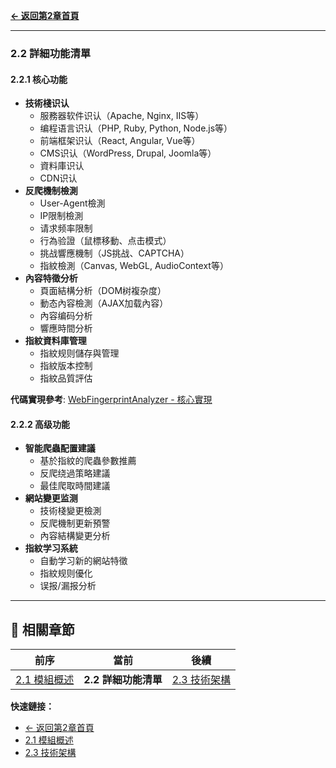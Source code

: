 **[← 返回第2章首頁](ch2-index.md)**

---

### 2.2 詳細功能清單

#### 2.2.1 核心功能
- **技術棧识认**
  - 服務器软件识认（Apache, Nginx, IIS等）
  - 编程语言识认（PHP, Ruby, Python, Node.js等）
  - 前端框架识认（React, Angular, Vue等）
  - CMS识认（WordPress, Drupal, Joomla等）
  - 資料庫识认
  - CDN识认
- **反爬機制檢測**
  - User-Agent檢測
  - IP限制檢測
  - 请求频率限制
  - 行為验證（鼠標移動、点击模式）
  - 挑战響應機制（JS挑战、CAPTCHA）
  - 指紋檢測（Canvas, WebGL, AudioContext等）
- **內容特徵分析**
  - 頁面結構分析（DOM树複杂度）
  - 動态內容檢測（AJAX加载內容）
  - 內容编码分析
  - 響應時間分析
- **指紋資料庫管理**
  - 指紋规则儲存與管理
  - 指紋版本控制
  - 指紋品質評估

**代碼實現參考**: [WebFingerprintAnalyzer - 核心實現](../ch2-code-examples/ch2-code-01-core-fingerprint.md)

#### 2.2.2 高级功能
- **智能爬蟲配置建議**
  - 基於指紋的爬蟲參數推薦
  - 反爬绕過策略建議
  - 最佳爬取時間建議
- **網站變更监测**
  - 技術棧變更檢測
  - 反爬機制更新預警
  - 內容結構變更分析
- **指紋学习系統**
  - 自動学习新的網站特徵
  - 指紋规则優化
  - 误报/漏报分析

---

## 📑 相關章節

| 前序 | 當前 | 後續 |
|-----|------|------|
| [2.1 模組概述](ch2-1-模組概述.md) | **2.2 詳細功能清單** | [2.3 技術架構](ch2-3-技術架構.md) |

**快速鏈接：**
- [← 返回第2章首頁](ch2-index.md)
- [2.1 模組概述](ch2-1-模組概述.md)
- [2.3 技術架構](ch2-3-技術架構.md)
